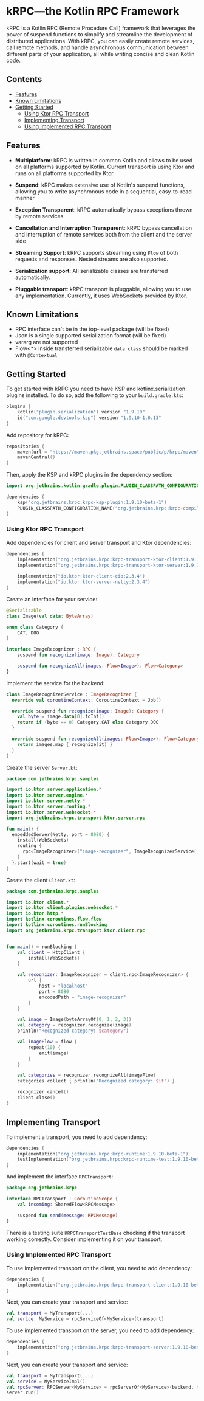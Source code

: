 # kRPC—the Kotlin RPC Framework

kRPC is a Kotlin RPC (Remote Procedure Call) framework that leverages the power of suspend functions
to simplify and streamline the development of distributed applications.
With kRPC, you can easily create remote services, call remote methods,
and handle asynchronous communication between different parts of your application,
all while writing concise and clean Kotlin code.

## Contents
- [Features](#features)
- [Known Limitations](#known-limitations)
- [Getting Started](#getting-started)
  - [Using Ktor RPC Transport](#using-ktor-rpc-transport)
  - [Implementing Transport](#implementing-transport)
  - [Using Implemented RPC Transport](#using-implemented-rpc-transport)

## Features

- **Multiplatform**: kRPC is written in common Kotlin and allows to be used on all platforms
  supported by Kotlin. Current transport is using Ktor and runs on all platforms supported by Ktor.

- **Suspend**: kRPC makes extensive use of Kotlin's suspend functions,
  allowing you to write asynchronous code in a sequential, easy-to-read manner

- **Exception Transparent**: kRPC automatically bypass exceptions thrown by remote services

- **Cancellation and Interruption Transparent**: kRPC bypass cancellation and interruption
  of remote services both from the client and the server side

- **Streaming Support**: kRPC supports streaming using `Flow` of both requests and responses.
  Nested streams are also supported.

- **Serialization support**: All serializable classes are transferred automatically.

- **Pluggable transport**: kRPC transport is pluggable, allowing you to use any implementation.
  Currently, it uses WebSockets provided by Ktor.

## Known Limitations

* RPC interface can't be in the top-level package (will be fixed)
* Json is a single supported serialization format (will be fixed)
* vararg are not supported
* Flow<*> inside transferred serializable `data class` should be marked with `@Contextual`

## Getting Started

To get started with kRPC you need to have KSP and kotlinx.serialization plugins installed. To do so, add the following to your `build.gradle.kts`:

```kotlin
plugins {
    kotlin("plugin.serialization") version "1.9.10"
    id("com.google.devtools.ksp") version "1.9.10-1.0.13"
}
```

Add repository for kRPC:
```kotlin
repositories {
    maven(url = "https://maven.pkg.jetbrains.space/public/p/krpc/maven")
    mavenCentral()
}

```

Then, apply the KSP and kRPC plugins in the dependency section:

```kotlin
import org.jetbrains.kotlin.gradle.plugin.PLUGIN_CLASSPATH_CONFIGURATION_NAME

dependencies {
    ksp("org.jetbrains.krpc:krpc-ksp-plugin:1.9.10-beta-1")
    PLUGIN_CLASSPATH_CONFIGURATION_NAME("org.jetbrains.krpc:krpc-compiler-plugin:1.9.10-beta-1")
}
```

### Using Ktor RPC Transport
Add dependencies for client and server transport and Ktor dependencies:
```kotlin
dependencies {
    implementation("org.jetbrains.krpc:krpc-transport-ktor-client:1.9.10-beta-1")
    implementation("org.jetbrains.krpc:krpc-transport-ktor-server:1.9.10-beta-1")
  
    implementation("io.ktor:ktor-client-cio:2.3.4")
    implementation("io.ktor:ktor-server-netty:2.3.4")
}

```

Create an interface for your service:

```kotlin
@Serializable
class Image(val data: ByteArray)

enum class Category {
    CAT, DOG
}

interface ImageRecognizer : RPC {
    suspend fun recognize(image: Image): Category

    suspend fun recognizeAll(images: Flow<Image>): Flow<Category>
}
```

Implement the service for the backend:

```kotlin
class ImageRecognizerService : ImageRecognizer {
  override val coroutineContext: CoroutineContext = Job()

  override suspend fun recognize(image: Image): Category {
    val byte = image.data[0].toInt()
    return if (byte == 0) Category.CAT else Category.DOG
  }

  override suspend fun recognizeAll(images: Flow<Image>): Flow<Category> {
    return images.map { recognize(it) }
  }
}

```

Create the server `Server.kt`:

```kotlin
package com.jetbrains.krpc.samples

import io.ktor.server.application.*
import io.ktor.server.engine.*
import io.ktor.server.netty.*
import io.ktor.server.routing.*
import io.ktor.server.websocket.*
import org.jetbrains.krpc.transport.ktor.server.rpc

fun main() {
  embeddedServer(Netty, port = 8080) {
    install(WebSockets)
    routing {
      rpc<ImageRecognizer>("image-recognizer", ImageRecognizerService())
    }
  }.start(wait = true)
}
```

Create the client `Client.kt`:

```kotlin
package com.jetbrains.krpc.samples

import io.ktor.client.*
import io.ktor.client.plugins.websocket.*
import io.ktor.http.*
import kotlinx.coroutines.flow.flow
import kotlinx.coroutines.runBlocking
import org.jetbrains.krpc.transport.ktor.client.rpc


fun main() = runBlocking {
    val client = HttpClient {
        install(WebSockets)
    }

    val recognizer: ImageRecognizer = client.rpc<ImageRecognizer> {
        url {
            host = "localhost"
            port = 8080
            encodedPath = "image-recognizer"
        }
    }

    val image = Image(byteArrayOf(0, 1, 2, 3))
    val category = recognizer.recognize(image)
    println("Recognized category: $category")

    val imageFlow = flow {
        repeat(10) {
            emit(image)
        }
    }

    val categories = recognizer.recognizeAll(imageFlow)
    categories.collect { println("Recognized category: $it") }

    recognizer.cancel()
    client.close()
}
```

## Implementing Transport

To implement a transport, you need to add dependency:
```kotlin
dependencies {
    implementation("org.jetbrains.krpc:krpc-runtime:1.9.10-beta-1")
    testImplementation("org.jetbrains.krpc:krpc-runtime-test:1.9.10-beta-1")
}
```

And implement the interface `RPCTransport`:

```kotlin
package org.jetbrains.krpc

interface RPCTransport : CoroutineScope {
    val incoming: SharedFlow<RPCMessage>

    suspend fun send(message: RPCMessage)
}
```

There is a testing suite `KRPCTransportTestBase` checking if the transport working correctly. Consider implementing it on your transport.

### Using Implemented RPC Transport

To use implemented transport on the client, you need to add dependency:
```kotlin
dependencies {
    implementation("org.jetbrains.krpc:krpc-transport-client:1.9.10-beta-1")
}
```

Next, you can create your transport and service:
```kotlin
val transport = MyTransport(...)
val serice: MyService = rpcServiceOf<MyService>(transport)
```

To use implemented transport on the server, you need to add dependency:
```kotlin
dependencies {
    implementation("org.jetbrains.krpc:krpc-transport-server:1.9.10-beta-1")
}
```

Next, you can create your transport and service:
```kotlin
val transport = MyTransport(...)
val service = MyServiceImpl()
val rpcServer: RPCServer<MyService> = rpcServerOf<MyService>(backend, transport)
server.run()
```